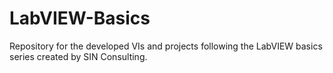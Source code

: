 # LabVIEW-Basics
Repository for the developed VIs and projects following the LabVIEW basics series created by SIN Consulting.

